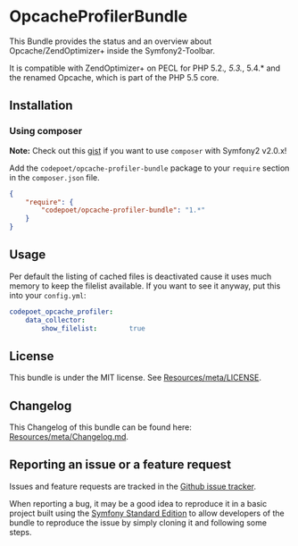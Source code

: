 OpcacheProfilerBundle
=====================

This Bundle provides the status and an overview about Opcache/ZendOptimizer+ inside
the Symfony2-Toolbar.

It is compatible with ZendOptimizer+ on PECL for PHP 5.2.*, 5.3.*, 5.4.* and the
renamed Opcache, which is part of the PHP 5.5 core.


Installation
------------

### Using composer ###

**Note:** Check out this [gist](https://gist.github.com/2488761) if you want to use `composer` with Symfony2 v2.0.x!

Add the `codepoet/opcache-profiler-bundle` package to your `require` section in the `composer.json` file.

``` json
{
    "require": {
        "codepoet/opcache-profiler-bundle": "1.*"
    }
}
```


Usage
-----

Per default the listing of cached files is deactivated cause it uses much memory to keep the filelist
available. If you want to see it anyway, put this into your `config.yml`:

``` yaml
codepoet_opcache_profiler:
    data_collector:
        show_filelist:        true
```


License
-------

This bundle is under the MIT license. See [Resources/meta/LICENSE](https://github.com/benbender/OpcacheProfilerBundle/blob/master/Resources/meta/LICENSE).


Changelog
---------

This Changelog of this bundle can be found here: [Resources/meta/Changelog.md](https://github.com/benbender/OpcacheProfilerBundle/blob/master/Resources/meta/Changelog.md).


Reporting an issue or a feature request
---------------------------------------

Issues and feature requests are tracked in the [Github issue tracker](https://github.com/benbender/OpcacheProfilerBundle/issues).

When reporting a bug, it may be a good idea to reproduce it in a basic project
built using the [Symfony Standard Edition](https://github.com/symfony/symfony-standard)
to allow developers of the bundle to reproduce the issue by simply cloning it
and following some steps.
